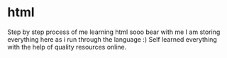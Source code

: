 # html
Step by step process of me learning html sooo bear with me 
I am storing everything here as i run through the language :) 
Self learned everything with the help of quality resources online. 
